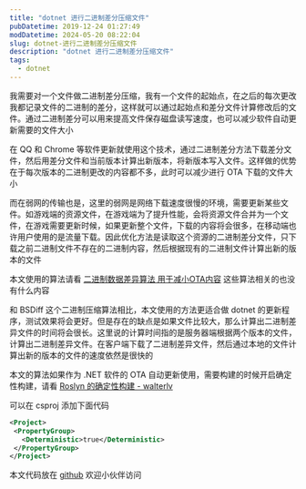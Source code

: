 ```yaml
---
title: "dotnet 进行二进制差分压缩文件"
pubDatetime: 2019-12-24 01:27:49
modDatetime: 2024-05-20 08:22:04
slug: dotnet-进行二进制差分压缩文件
description: "dotnet 进行二进制差分压缩文件"
tags:
  - dotnet
---
```





我需要对一个文件做二进制差分压缩，我有一个文件的起始点，在之后的每次更改我都记录文件的二进制的差分，这样就可以通过起始点和差分文件计算修改后的文件。通过二进制差分可以用来提高文件保存磁盘读写速度，也可以减少软件自动更新需要的文件大小

<!--more-->


<!-- CreateTime:2019/12/24 9:27:49 -->



在 QQ 和 Chrome 等软件更新就使用这个技术，通过二进制差分方法下载差分文件，然后用差分文件和当前版本计算出新版本，将新版本写入文件。这样做的优势在于每次版本的二进制更改的内容都不多，此时可以减少进行 OTA 下载的文件大小

而在弱网的传输也是，这里的弱网是网络下载速度很慢的环境，需要更新某些文件。如游戏端的资源文件，在游戏端为了提升性能，会将资源文件合并为一个文件，在游戏需要更新时候，如果更新整个文件，下载的内容将会很多，在移动端也许用户使用的是流量下载。因此优化方法是读取这个资源的二进制差分文件，只下载之前二进制文件不存在的二进制内容，然后根据现有的二进制文件计算出新的版本的文件

本文使用的算法请看 [二进制数据差异算法 用于减小OTA内容](https://blog.lindexi.com/post/%E4%BA%8C%E8%BF%9B%E5%88%B6%E6%95%B0%E6%8D%AE%E5%B7%AE%E5%BC%82%E7%AE%97%E6%B3%95-%E7%94%A8%E4%BA%8E%E5%87%8F%E5%B0%8FOTA%E5%86%85%E5%AE%B9.html) 这些算法相关的也没有什么内容

和 BSDiff 这个二进制压缩算法相比，本文使用的方法更适合做 dotnet 的更新程序，测试效果将会更好。但是存在的缺点是如果文件比较大，那么计算出二进制差异文件的时间将会很长。这里说的计算时间指的是服务器端根据两个版本的文件，计算出二进制差异文件。在客户端下载了二进制差异文件，然后通过本地的文件计算出新的版本的文件的速度依然是很快的

本文的算法如果作为 .NET 软件的 OTA 自动更新使用，需要构建的时候开启确定性构建，请看 [Roslyn 的确定性构建 - walterlv](https://blog.walterlv.com/post/deterministic-builds-in-roslyn.html )

可以在 csproj 添加下面代码

```xml
<Project>
 <PropertyGroup>
   <Deterministic>true</Deterministic>
 </PropertyGroup>
</Project>
```

本文代码放在 [github](https://github.com/lindexi/lindexi_gd/blob/739bb867bd62d9356dc5a3d189e9e1d63daf4a69/LwufxgbaDljqkx/) 欢迎小伙伴访问


